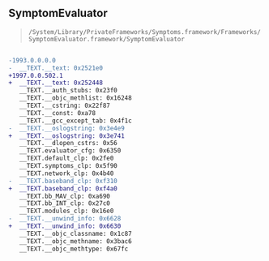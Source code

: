 ## SymptomEvaluator

> `/System/Library/PrivateFrameworks/Symptoms.framework/Frameworks/SymptomEvaluator.framework/SymptomEvaluator`

```diff

-1993.0.0.0.0
-  __TEXT.__text: 0x2521e0
+1997.0.0.502.1
+  __TEXT.__text: 0x252448
   __TEXT.__auth_stubs: 0x23f0
   __TEXT.__objc_methlist: 0x16248
   __TEXT.__cstring: 0x22f87
   __TEXT.__const: 0xa78
   __TEXT.__gcc_except_tab: 0x4f1c
-  __TEXT.__oslogstring: 0x3e4e9
+  __TEXT.__oslogstring: 0x3e741
   __TEXT.__dlopen_cstrs: 0x56
   __TEXT.evaluator_cfg: 0x6350
   __TEXT.default_clp: 0x2fe0
   __TEXT.symptoms_clp: 0x5f90
   __TEXT.network_clp: 0x4b40
-  __TEXT.baseband_clp: 0xf310
+  __TEXT.baseband_clp: 0xf4a0
   __TEXT.bb_MAV_clp: 0xa690
   __TEXT.bb_INT_clp: 0x27c0
   __TEXT.modules_clp: 0x16e0
-  __TEXT.__unwind_info: 0x6628
+  __TEXT.__unwind_info: 0x6630
   __TEXT.__objc_classname: 0x1c87
   __TEXT.__objc_methname: 0x3bac6
   __TEXT.__objc_methtype: 0x67fc

```
